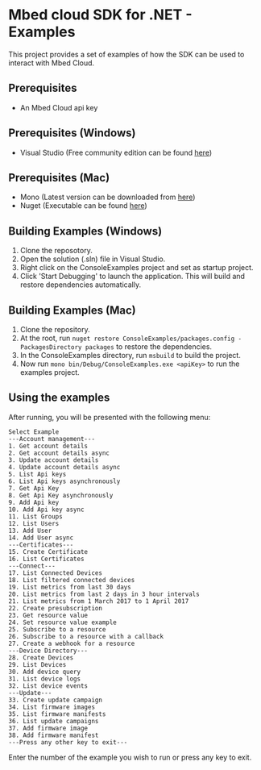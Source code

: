 # Mbed cloud SDK for .NET - Examples

This project provides a set of examples of how the SDK can be used to interact with Mbed Cloud.

## Prerequisites
* An Mbed Cloud api key

## Prerequisites (Windows)
* Visual Studio (Free community edition can be found [here](https://www.visualstudio.com/vs/))

## Prerequisites (Mac)
* Mono (Latest version can be downloaded from [here](http://www.mono-project.com/download/))
* Nuget (Executable can be found [here](https://dist.nuget.org/win-x86-commandline/latest/nuget.exe))

## Building Examples (Windows)
1. Clone the reposotory.
2. Open the solution (.sln) file in Visual Studio.
3. Right click on the ConsoleExamples project and set as startup project.
4. Click 'Start Debugging' to launch the application. This will build and restore dependencies automatically. 

## Building Examples (Mac)
1. Clone the repository.
2. At the root, run `nuget restore ConsoleExamples/packages.config -PackagesDirectory packages` to restore the dependencies.
3. In the ConsoleExamples directory, run `msbuild` to build the project.
4. Now run `mono bin/Debug/ConsoleExamples.exe <apiKey>` to run the examples project. 

## Using the examples 
After running, you will be presented with the following menu:

```
Select Example
---Account management---
1. Get account details
2. Get account details async
3. Update account details
4. Update account details async
5. List Api keys
6. List Api keys asynchronously
7. Get Api Key
8. Get Api Key asynchronously
9. Add Api key
10. Add Api key async
11. List Groups
12. List Users
13. Add User
14. Add User async
---Certificates---
15. Create Certificate
16. List Certificates
---Connect---
17. List Connected Devices
18. List filtered connected devices
19. List metrics from last 30 days
20. List metrics from last 2 days in 3 hour intervals
21. List metrics from 1 March 2017 to 1 April 2017
22. Create presubscription
23. Get resource value
24. Set resource value example
25. Subscribe to a resource
26. Subscribe to a resource with a callback
27. Create a webhook for a resource
---Device Directory---
28. Create Devices
29. List Devices
30. Add device query
31. List device logs
32. List device events
---Update---
33. Create update campaign
34. List firmware images
35. List firmware manifests
36. List update campaigns
37. Add firmware image
38. Add firmware manifest
---Press any other key to exit---
```

Enter the number of the example you wish to run or press any key to exit. 
